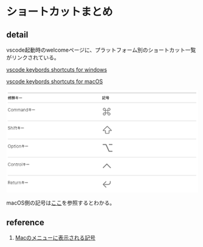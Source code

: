 # ショートカットまとめ

## detail

vscode起動時のwelcomeページに、プラットフォーム別のショートカット一覧がリンクされている。

[vscode keybords shortcuts for windows](https://code.visualstudio.com/shortcuts/keyboard-shortcuts-windows.pdf)

[vscode keybords shortcuts for macOS](https://code.visualstudio.com/shortcuts/keyboard-shortcuts-macos.pdf)

![pic](2021-04-12-08-30-00.png)

macOS側の記号は[ここ](https://support.apple.com/ja-jp/guide/mac-help/cpmh0011/mac)を参照するとわかる。

## reference

1. [Macのメニューに表示される記号](https://support.apple.com/ja-jp/guide/mac-help/cpmh0011/mac)
